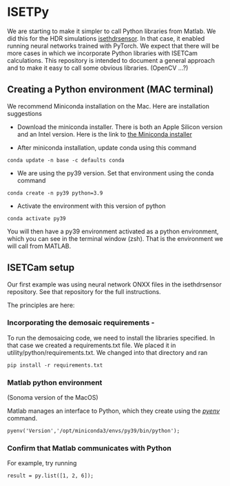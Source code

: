 # ISETPy

We are starting to make it simpler to call Python libraries from Matlab. We did this for the HDR simulations [isethdrsensor](https://github.com/ISET/isethdrsensor). In that case, it enabled running neural networks trained with PyTorch.  We expect that there will be more cases in which we incorporate Python libraries with ISETCam calculations.  This repository is intended to document a general approach and to make it easy to call some obvious libraries. (OpenCV ...?)

## Creating a Python environment (MAC terminal)

We recommend Miniconda installation on the Mac. Here are installation suggestions 

* Download the miniconda installer.  There is both an Apple Silicon version and an Intel version. Here is the link to [the Miniconda installer](https://docs.anaconda.com/free/miniconda/)

* After miniconda installation, update conda using this command

`conda update -n base -c defaults conda`

* We are using the py39 version.  Set that environment using the conda command

`conda create -n py39 python=3.9 ` 

* Activate the environment with this version of python

`conda activate py39  `

You will then have a py39 environment activated as a python environment, which you can see in the terminal window (zsh).  That is the environment we will call from MATLAB.

## ISETCam setup

Our first example was using neural network ONXX files in the isethdrsensor repository.  See that repository for the full instructions.

The principles are here:

### Incorporating the demosaic requirements - 

To run the demosaicing code, we need to install the libraries specified.  In that case we created a requirements.txt file.  We placed it in utility/python/requirements.txt. We changed into that directory and ran

`pip install -r requirements.txt`

### Matlab python environment 

(Sonoma version of the MacOS)

Matlab manages an interface to Python, which they create using the [*pyenv*](https://www.mathworks.com/help/releases/R2025a/matlab/ref/pyenv.html) command.

`pyenv('Version','/opt/miniconda3/envs/py39/bin/python');`

### Confirm that Matlab communicates with Python

For example, try running

`result = py.list([1, 2, 6]);`


